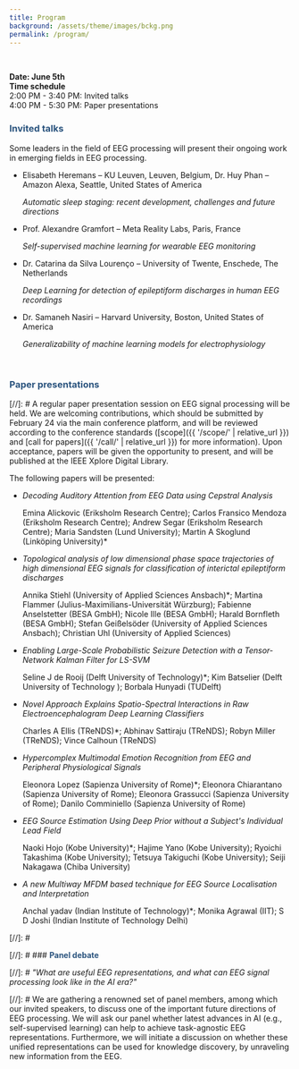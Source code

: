 ```yaml
---
title: Program
background: /assets/theme/images/bckg.png
permalink: /program/
---
```


&nbsp;  

**Date: June 5th** <br />
**Time schedule** <br />
   2:00 PM - 3:40 PM: Invited talks <br />
   4:00 PM - 5:30 PM: Paper presentations


### **<span style="color:#2B547E">Invited talks</span>**

Some leaders in the field of EEG processing will present their ongoing work in emerging fields in EEG processing.
- Elisabeth Heremans – KU Leuven, Leuven, Belgium, Dr. Huy Phan – Amazon Alexa, Seattle, United States of America

    *Automatic sleep staging: recent development, challenges and future directions*
- Prof. Alexandre Gramfort – Meta Reality Labs, Paris, France

    *Self-supervised machine learning for wearable EEG monitoring*
- Dr. Catarina da Silva Lourenço – University of Twente, Enschede, The Netherlands

    *Deep Learning for detection of epileptiform discharges in human EEG recordings*
- Dr. Samaneh Nasiri – Harvard University, Boston, United States of America 

    *Generalizability of machine learning models for electrophysiology*



&nbsp;  

### **<span style="color:#2B547E">Paper presentations</span>**

[//]: # A regular paper presentation session on EEG signal processing will be held. We are welcoming contributions, which should be submitted by February 24 via the main conference platform, and will be reviewed according to the conference standards ([scope]({{ '/scope/' | relative_url }}) and [call for papers]({{ '/call/' | relative_url }}) for more information). Upon acceptance, papers will be given the opportunity to present, and will be published at the IEEE Xplore Digital Library.

The following papers will be presented:
- *Decoding Auditory Attention from EEG Data using Cepstral Analysis*
   
   Emina Alickovic (Eriksholm Research Centre); Carlos Fransico Mendoza (Eriksholm Research Centre); Andrew Segar (Eriksholm Research Centre); Maria Sandsten (Lund University); Martin A Skoglund (Linköping University)*	
- *Topological analysis of low dimensional phase space trajectories of high dimensional EEG signals for classification of interictal epileptiform discharges*
   
   Annika Stiehl (University of Applied Sciences Ansbach)*; Martina Flammer (Julius-Maximilians-Universität Würzburg); Fabienne Anselstetter (BESA GmbH); Nicole Ille (BESA GmbH); Harald Bornfleth (BESA GmbH); Stefan Geißelsöder (University of Applied Sciences Ansbach); Christian Uhl (University of Applied Sciences)
- *Enabling Large-Scale Probabilistic Seizure Detection with a Tensor-Network Kalman Filter for LS-SVM*
   
   Seline J de Rooij (Delft University of Technology)*; Kim Batselier (Delft University of Technology ); Borbala Hunyadi (TUDelft)
- *Novel Approach Explains Spatio-Spectral Interactions in Raw Electroencephalogram Deep Learning Classifiers*
   
   Charles A Ellis (TReNDS)*; Abhinav Sattiraju (TReNDS); Robyn Miller (TReNDS); Vince Calhoun (TReNDS)
- *Hypercomplex Multimodal Emotion Recognition from EEG and Peripheral Physiological Signals*
   
   Eleonora Lopez (Sapienza University of Rome)*; Eleonora Chiarantano (Sapienza University of Rome); Eleonora Grassucci (Sapienza University of Rome); Danilo Comminiello (Sapienza University of Rome)
- *EEG Source Estimation Using Deep Prior without a Subject's Individual Lead Field*
   
   Naoki Hojo (Kobe University)*; Hajime Yano (Kobe University); Ryoichi Takashima (Kobe University); Tetsuya Takiguchi (Kobe University); Seiji Nakagawa (Chiba University)
- *A new Multiway MFDM based technique for EEG Source Localisation and Interpretation*
   
   Anchal yadav (Indian Institute of Technology)*; Monika Agrawal (IIT); S D Joshi (Indian Institute of Technology Delhi)




[//]: # &nbsp;  

[//]: # ### **<span style="color:#2B547E">Panel debate</span>**  

[//]: # *"What are useful EEG representations, and what can EEG signal processing look like in the AI era?"*  

[//]: # We are gathering a renowned set of panel members, among which our invited speakers, to discuss one of the important future directions of EEG processing. We will ask our panel whether latest advances in AI (e.g., self-supervised learning) can help to achieve task-agnostic EEG representations. Furthermore, we will initiate a discussion on whether these unified representations can be used for knowledge discovery, by unraveling new information from the EEG.  

